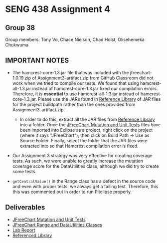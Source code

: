 # SENG 438 Assignment 4
## Group 38
Group members: Tony Vo, Chace Nielson, Chad Holst, Olisehemeka Chukwuma

## **IMPORTANT NOTES**
* The hamcrest-core-1.3.jar file that was included with the jfreechart-1.0.19.zip of Assignment3-artifact.zip from GitHub Classroom did not work when we tried to compile our tests. We found that using hamcrest-all-1.3.jar instead of hamcrest-core-1.3.jar fixed our compilation errors. Therefore, it is **essential** to use hamcrest-all-1.3.jar instead of hamcrest-core-1.3.jar. Please use the JARs found in [Reference Library](Referenced%20Libraries/) of JAR files for the project buildpath rather than the ones provided from Assignment3-artifact.zip.
  * In order to do this, extract all the JAR files from [Reference Library](Referenced%20Libraries/) into a folder. Once the [JFreeChart Mutation and Unit Tests](src/org/jfree/data/test) files have been imported into Eclipse as a project, right click on the project (where it says "JFreeChart"), then click on Build Path → Use as Source Folder. Finally, select the folder that the JAR files were extracted into so that Hamcrest compilation error is fixed.

* Our Assignment 3 strategy was very effective for creating coverage tests. As such, we were unable to greatly increase the mutation coverage score for the DataUtilities class, although we did try to create some tests.

* `getCentralValue()` in the Range class has a defect in the source code and even with proper tests, we always get a failing test. Therefore, this this was commented out in order to run Pitclipse properly.

## Deliverables
- [JFreeChart Mutation and Unit Tests](src/org/jfree/data/test)
- [JFreeChart Range and DataUtilities Classes](src/org/jfree/data)
- [Lab Report](Assignment4-LabReport.md) 
- [Referenced Library](Referenced%20Libraries/)
